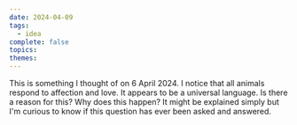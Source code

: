 ```yaml
---  
date: 2024-04-09  
tags:  
  - idea  
complete: false  
topics:   
themes:   
---  
```

This is something I thought of on 6 April 2024. I notice that all animals respond to affection and love. It appears to be a universal language. Is there a reason for this? Why does this happen? It might be explained simply but I'm curious to know if this question has ever been asked and answered.